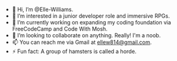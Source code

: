- 👋 Hi, I’m @Elle-Williams.
- 👀 I’m interested in a junior developer role and immersive RPGs.
- 🌱 I’m currently working on expanding my coding foundation via FreeCodeCamp and Code With Mosh.
- 💞️ I’m looking to collaborate on anything. Really! I'm a noob.
- 📫 You can reach me via Gmail at ellew814@gmail.com.
- ⚡ Fun fact: A group of hamsters is called a horde.

<!---
ElleWilliams814/ElleWilliams814 is a ✨ special ✨ repository because its `README.md` (this file) appears on your GitHub profile.
You can click the Preview link to take a look at your changes.
--->
